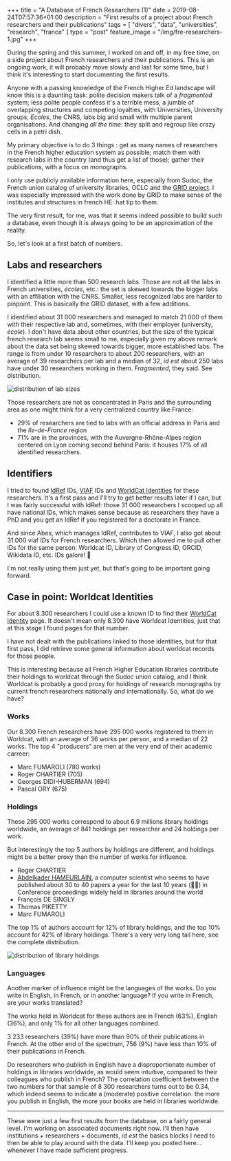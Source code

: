 +++
title = "A Database of French Researchers (1)"
date = 2019-08-24T07:57:36+01:00
description = "First results of a project about French researchers and their publications"
tags = [ "divers", "data", "universities", "research", "france" ]
type = "post"
feature_image = "/img/fre-researchers-1.jpg"
+++

During the spring and this summer, I worked on and off, in my free time, on a side project about French researchers and their publications. This is an ongoing work, it will probably move slowly and last for some time, but I think it's interesting to start documenting the first results.

Anyone with a passing knowledge of the French Higher Ed landscape will know this is a daunting task: polite decision makers talk of a _fragmented_ system; less polite people confess it's a terrible mess, a jumble of overlapping structures and competing loyalties, with Universities, University groups, _Ecoles_, the CNRS, labs big and small with multiple parent organisations. And changing _all the time_: they split and regroup like crazy cells in a petri dish.

My primary objective is to do 3 things : get as many names of researchers in the French higher education system as possible; match them with research labs in the country (and thus get a list of those); gather their publications, with a focus on monographs.

I only use publicly available information here, especially from Sudoc, the French union catalog of university libraries, OCLC and the [GRID project](https://grid.ac/). I was especially impressed with the work done by GRID to make sense of the institutes and structures in french HE: hat tip to them.

The very first result, for me, was that it seems indeed possible to build such a database, even though it is always going to be an approximation of the reality.

So, let's look at a first batch of numbers.

## Labs and researchers

I identified a little more than 500 research labs. Those are not all the labs in French universities, _écoles_, etc.: the set is skewed towards the bigger labs with an affiliation with the CNRS. Smaller, less recognized labs are harder to pinpoint. This is basically the GRID dataset, with a few additions.

I identified about 31 000 researchers and managed to match 21 000 of them with their respective lab and, sometimes, with their employer (university, _école_). I don't have data about other countries, but the size of the typical french research lab seems small to me, especially given my above remark about the data set being skewed towards bigger, more established labs. The range is from under 10 researchers to about 200 researchers, with an average of 39 researchers per lab and a median of 32, _id est_ about 250 labs have under 30 researchers working in them. _Fragmented_, they said. See distribution.

![distribution of lab sizes](/img/fre-researchers-1-graph1.png "distribution of lab sizes")

Those researchers are not as concentrated in Paris and the surrounding area as one might think for a very centralized country like France:

- 29% of researchers are tied to labs with an official address in Paris and the _Ile-de-France_ region
- 71% are in the provinces, with the Auvergne-Rhône-Alpes region centered on Lyon coming second behind Paris: it houses 17% of all identified researchers.

## Identifiers

I tried to found [IdRef](https://www.idref.fr/) IDs, [VIAF](http://viaf.org/) IDs and [WorldCat Identities](https://www.worldcat.org/identities/) for these researchers. It's a first pass and I'll try to get better results later if I can, but I was fairly successful with IdRef: those 31 000 researchers I scooped up all have national IDs, which makes sense because as researchers they have a PhD and you get an IdRef if you registered for a doctorate in France.

And since Abes, which manages IdRef, contributes to VIAF, I also got about 31.000 viaf IDs for French researchers. Which then allowed me to pull other IDs for the same person: Worldcat ID, Library of Congress ID, ORCID, Wikidata ID, etc. IDs galore! 🎉

I'm not really using them just yet, but that's going to be important going forward.

## Case in point: Worldcat Identities

For about 8.300 researchers I could use a known ID to find their [WorldCat Identity](https://www.worldcat.org/identities/) page. It doesn't mean only 8.300 have Worldcat Identities, just that at this stage I found pages for that number.

I have not dealt with the publications linked to those identities, but for that first pass, I did retrieve some general information about worldcat records for those people.

This is interesting because all French Higher Education libraries contribute their holdings to worldcat through the Sudoc union catalog, and I think Worldcat is probably a good proxy for holdings of research monographs by current french researchers nationally _and_ internationally. So, what do we have?

### Works

Our 8.300 French researchers have 295 000 works registered to them in Worldcat, with an average of 36 works per person, and a median of 22 works. The top 4 "producers" are men at the very end of their academic carreer:

- Marc FUMAROLI (780 works)
- Roger CHARTIER (705)
- Georges DIDI-HUBERMAN (694)
- Pascal ORY (675)

### Holdings

These 295 000 works correspond to about 6.9 millions library holdings worldwide, an average of 841 holdings per researcher and 24 holdings per work.

But interestingly the top 5 authors by holdings are different, and holdings might be a better proxy than the number of works for influence.

- Roger CHARTIER
- [Abdelkader HAMEURLAIN](https://www.worldcat.org/identities/lccn-n97077051), a computer scientist who seems to have published about 30 to 40 papers a year for the last 10 years (🤦‍♂) in Conference proceedings widely held in libraries around the world
- François DE SINGLY
- Thomas PIKETTY
- Marc FUMAROLI

The top 1% of authors account for 12% of library holdings, and the top 10% account for 42% of library holdings. There's a very very long tail here, see the complete distribution.

![distribution of library holdings](/img/fre-researchers-1-graph2.png "distribution of library holdings")

### Languages

Another marker of influence might be the languages of the works. Do you write in English, in French, or in another language? If you write in French, are your works translated?

The works held in Worldcat for these authors are in French (63%), English (36%), and only 1% for all other languages combined.

3 233 researchers (39%) have more than 90% of their publications in French. At the other end of the spectrum, 756 (9%) have less than 10% of their publications in French.

Do researchers who publish in English have a disproportionate number of holdings in libraries worldwide, as would seem intuitive, compared to their colleagues who publish in French? The correlation coefficient between the two numbers for that sample of 8 300 researchers turns out to be 0.34, which indeed seems to indicate a (moderate) positive correlation: the more you publish in English, the more your books are held in libraries worldwide.

----------

These were just a few first results from the database, on a fairly general level. I'm working on associated documents right now. I'll then have institutions + researchers + documents, _id est_ the basics blocks I need to then be able to play around with the data. I'll keep you posted here... whenever I have made sufficient progress.
